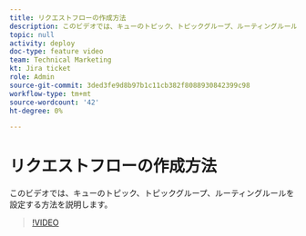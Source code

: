 ```yaml
---
title: リクエストフローの作成方法
description: このビデオでは、キューのトピック、トピックグループ、ルーティングルールを設定する方法を説明します。
topic: null
activity: deploy
doc-type: feature video
team: Technical Marketing
kt: Jira ticket
role: Admin
source-git-commit: 3ded3fe9d8b97b1c11cb382f8088930842399c98
workflow-type: tm+mt
source-wordcount: '42'
ht-degree: 0%

---
```


# リクエストフローの作成方法

このビデオでは、キューのトピック、トピックグループ、ルーティングルールを設定する方法を説明します。

>[!VIDEO](https://video.tv.adobe.com/v/335223/?quality=12)
